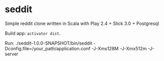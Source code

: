 # seddit
Simple reddit clone written in Scala with Play 2.4 + Slick 3.0 + Postgresql

Build app:
`activator dist`.

Run:
./seddit-1.0.0-SNAPSHOT/bin/seddit -Dconfig.file=/your_path/application.conf -J-Xms128M -J-Xmx512m -J-server
